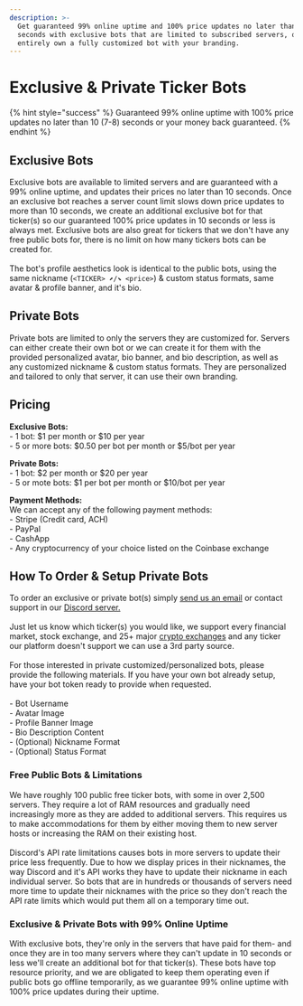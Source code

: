 ```yaml
---
description: >-
  Get guaranteed 99% online uptime and 100% price updates no later than 10
  seconds with exclusive bots that are limited to subscribed servers, or
  entirely own a fully customized bot with your branding.
---
```


# Exclusive & Private Ticker Bots

{% hint style="success" %}
Guaranteed 99% online uptime with 100% price updates no later than 10 (7-8) seconds or your money back guaranteed.
{% endhint %}

## Exclusive Bots

Exclusive bots are available to limited servers and are guaranteed with a 99% online uptime, and updates their prices no later than 10 seconds. Once an exclusive bot reaches a server count limit slows down price updates to more than 10 seconds, we create an additional exclusive bot for that ticker(s) so our guaranteed 100% price updates in 10 seconds or less is always met. Exclusive bots are also great for tickers that we don't have any free public bots for, there is no limit on how many tickers bots can be created for.\
\
The bot's profile aesthetics look is identical to the public bots, using the same nickname (`<TICKER> ⬈/⬊ <price>`) & custom status formats, same avatar & profile banner, and it's bio.

## Private Bots

Private bots are limited to only the servers they are customized for. Servers can either create their own bot or we can create it for them with the provided personalized avatar, bio banner, and bio description, as well as any customized nickname & custom status formats. They are personalized and tailored to only that server, it can use their own branding.

## Pricing

**Exclusive Bots:**\
\- 1 bot: $1 per month or $10 per year\
\- 5 or more bots: $0.50 per bot per month or $5/bot per year

**Private Bots:**\
\- 1 bot: $2 per month or $20 per year\
\- 5 or mote bots: $1 per bot per month or $10/bot per year

**Payment Methods:**\
We can accept any of the following payment methods:\
\- Stripe (Credit card, ACH)\
\- PayPal\
\- CashApp\
\- Any cryptocurrency of your choice listed on the Coinbase exchange

## How To Order & Setup Private Bots

To order an exclusive or private bot(s) simply [send us an email](https://email:support@nvst.ly) or contact support in our [Discord server.](https://nvstly.com/go/discord) \
\
Just let us know which ticker(s) you would like, we support every financial market, stock exchange, and 25+ major [crypto exchanges](../submit-crypto-trades-on-discord/defaults.md#default-crypto-exchange) and any ticker our platform doesn't support we can use a 3rd party source.\
\
For those interested in private customized/personalized bots, please provide the following materials. If you have your own bot already setup, have your bot token ready to provide when requested.\
\
\- Bot Username\
\- Avatar Image\
\- Profile Banner Image\
\- Bio Description Content\
\- (Optional) Nickname Format\
\- (Optional) Status Format



### Free Public Bots & Limitations

We have roughly 100 public free ticker bots, with some in over 2,500 servers. They require a lot of RAM resources and gradually need increasingly more as they are added to additional servers. This requires us to make accommodations for them by either moving them to new server hosts or increasing the RAM on their existing host.\
\
Discord's API rate limitations causes bots in more servers to update their price less frequently. Due to how we display prices in their nicknames, the way Discord and it's API works they have to update their nickname in each individual server. So bots that are in hundreds or thousands of servers need more time to update their nicknames with the price so they don't reach the API rate limits which would put them all on a temporary time out.

### Exclusive & Private Bots with 99% Online Uptime

With exclusive bots, they're only in the servers that have paid for them- and once they are in too many servers where they can't update in 10 seconds or less we'll create an additional bot for that ticker(s). These bots have top resource priority, and we are obligated to keep them operating even if public bots go offline temporarily, as we guarantee 99% online uptime with 100% price updates during their uptime.


